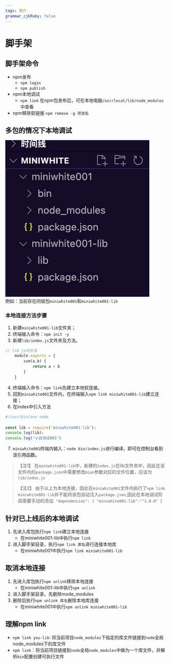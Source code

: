 ```yaml
---
tags: 简介
grammar_cjkRuby: false
---
```

# 脚手架

## 脚手架命令

- npm发布
    - `npm login`
    - `npm publish`
- npm本地调试
    - `npm link`
在npm包发布后，可在本地电脑`/usr/local/lib/node_modules`中查看
- npm移除软链接 `npm remove -g 项目名`


## 多包的情况下本地调试
 ![enter description here](./images/1655976611645.png)  
 例如：当前存在同级包`miniwhite001`和`miniwhite001-lib`
  
  ### 本地连接方法步骤
  
  1. 新建`miniwhite001-lib`文件夹；
  2. 终端输入命令：`npm init -y`
  3. 新建`lib/index.js`文件夹及方法。
     
```javascript
// lib js内方法
    module.exports = {
        sum(a,b) {
            return a + b
        }
    }
```
4. 终端输入命令：`npm link`先建立本地软连接。
5. 回到`miniwhite001`文件内，在终端输入`npm link miniwhite001-lib`建立连接；
6. 在index中引入方法

```javascript
#!/usr/bin/env node

const lib = require('miniwhite001-lib');
console.log(lib);
console.log("小白测试001")
```
7. `miniwhite001`终端内输入：`node bin/index.js`进行编译，即可在控制台看到该引用函数。

> 【注1】 在`miniwhite001-lib`中，新建的`index.js`在lib文件夹中，因此在该文件内的`package.json`中需要修改`mian`参数对应的文件位置，应该为`lib/index.js`
  
> 【注2】 由于以上为本地连接，因此在`miniwhite001`文件内执行了`npm link miniwhite001-lib`并不能将该包自动注入`package.json`,因此在本地调试阶段需要手动的添加` "dependencies": {
    "miniwhite001-lib":"^1.0.0"
  }`


## 针对已上线后的本地调试
1. 先进入库包执行`npm link`建立本地连接
   - 在miniwhite001-lib中执行`npm link`
2. 进入脚手架目录，执行`npm link 库名`进行连接本地库
    - 在miniwhite001中执行`npm link miniwhite001-lib`

## 取消本地连接
1. 先进入库包执行`npm unlink`移除本地连接
   - 在miniwhite001-lib中执行`npm unlink`
2. 进入脚手架目录，先删除mode_modules
3. 删除后执行`npm unlink 库名`删除本地库连接
    - 在miniwhite001中执行`npm unlink miniwhite001-lib`

## 理解npm link
- `npm link you-lib`: 将当前项目`node_modules`下指定的库文件链接到`node`全局node_modules下的库文件
- `npm link`：将当前项目链接到`node`全局`node_modules`中做为一个库文件，并解析`bin`配置创建可执行文件